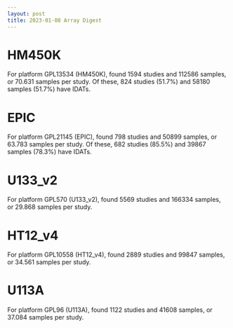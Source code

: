 ```yaml
---
layout: post
title: 2023-01-08 Array Digest
---
```

# HM450K
For platform GPL13534 (HM450K), found 1594 studies and 112586 samples, or 70.631 samples per study. Of these, 824 studies (51.7%) and 58180 samples (51.7%) have IDATs.

# EPIC
For platform GPL21145 (EPIC), found 798 studies and 50899 samples, or 63.783 samples per study. Of these, 682 studies (85.5%) and 39867 samples (78.3%) have IDATs.

# U133_v2
For platform GPL570 (U133_v2), found 5569 studies and 166334 samples, or 29.868 samples per study.

# HT12_v4
For platform GPL10558 (HT12_v4), found 2889 studies and 99847 samples, or 34.561 samples per study.

# U113A
For platform GPL96 (U113A), found 1122 studies and 41608 samples, or 37.084 samples per study.


